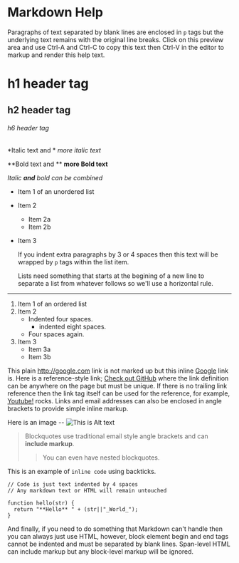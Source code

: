 Markdown Help
=============

Paragraphs of text separated by blank lines are enclosed in `p`
tags but the underlying text remains with the original line breaks.
Click on this preview area and use Ctrl-A and Ctrl-C to copy this
text then Ctrl-V in the editor to markup and render this help text.

# h1 header tag
## h2 header tag
###### h6 header tag

*Italic text and * _more italic text_

**Bold text and ** __more Bold text__

*Italic **and** bold can be combined*

* Item 1 of an unordered list
* Item 2
  * Item 2a
  * Item 2b

*   Item 3

    If you indent extra paragraphs by 3 or 4 spaces then this text
    will be wrapped by `p` tags within the list item.

    Lists need something that starts at the begining of a new line to
    separate a list from whatever follows so we'll use a horizontal
    rule.

----

1. Item 1 of an ordered list
2. Item 2
    - Indented four spaces.
        + indented eight spaces.
    - Four spaces again.
3. Item 3
   * Item 3a
   * Item 3b

This plain http://google.com link is not marked up but this inline
[Google](http://google.com "Search The Web") link is. Here is a
reference-style link; [Check out GitHub][1] where the link definition
can be anywhere on the page but must be unique. If there is no trailing
link reference then the link tag itself can be used for the reference,
for example, [Youtube!] rocks. Links and email addresses can also be
enclosed in angle brackets to provide simple inline markup.

  [1]: https://github.com/
  [Youtube!]: http://www.youtube.com/

Here is an image -- ![This is Alt text](/favicon.ico "favicon.ico")

> Blockquotes use traditional email style angle brackets and can
> **include markup**.
>
> > You can even have nested blockquotes.

This is an example of `inline code` using backticks.

    // Code is just text indented by 4 spaces
    // Any markdown text or HTML will remain untouched

    function hello(str) {
      return "**Hello** " + (str||"_World_");
    }

And finally, if you need to do something that Markdown can't handle
then you can always just use HTML, however, block element begin and
end tags cannot be indented and must be separated by blank lines.
Span-level HTML can include markup but any block-level markup will
be ignored.

